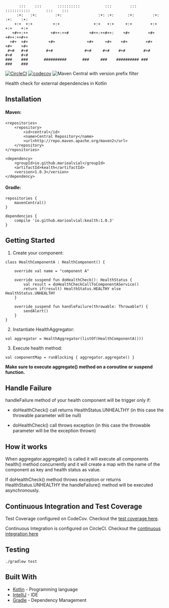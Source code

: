 ```
      :::    :::       ::::::::::           :::        :::    :::::::::::       :::    ::: 
     :+:   :+:        :+:                :+: :+:      :+:        :+:           :+:    :+:  
    +:+  +:+         +:+               +:+   +:+     +:+        +:+           +:+    +:+   
   +#++:++          +#++:++#         +#++:++#++:    +#+        +#+           +#++:++#++    
  +#+  +#+         +#+              +#+     +#+    +#+        +#+           +#+    +#+     
 #+#   #+#        #+#              #+#     #+#    #+#        #+#           #+#    #+#      
###    ###       ##########       ###     ###    ########## ###           ###    ###  
```
[![CircleCI](https://circleci.com/gh/marioalvial/kealth.svg?style=svg)](https://circleci.com/gh/marioalvial/kealth)
[![codecov](https://codecov.io/gh/marioalvial/kealth/branch/master/graph/badge.svg)](https://codecov.io/gh/marioalvial/kealth)
![Maven Central with version prefix filter](https://img.shields.io/maven-central/v/io.github.marioalvial/kealth/1.0.1.svg)

Health check for external dependencies in Kotlin

## Installation

#### Maven:
```
<repositories>
    <repository>
        <id>central</id>
        <name>Central Repository</name>
        <url>http://repo.maven.apache.org/maven2</url>
    </repository>
</repositories>

<dependency>
    <groupId>io.github.marioalvial</groupId>
    <artifactId>kealth</artifactId>
    <version>1.0.3</version>
</dependency>
```

#### Gradle:
```
repositories {
    mavenCentral()
}

dependencies {
    compile 'io.github.marioalvial:kealth:1.0.3'
}    
```

## Getting Started

1. Create your component:

```
class HealthComponentA : HealthComponent() {

    override val name = "component A"

    override suspend fun doHealthCheck(): HealthStatus {
        val result = doHealthCheckCallToComponentAService()
        return if(result) HealthStatus.HEALTHY else HealthStatus.UNHEALTHY
    }

    override suspend fun handleFailure(throwable: Throwable?) {
        sendAlert()
    }
}
```

2. Instantiate HealthAggregator:
```
val aggregator = HealthAggregator(listOf(HealthComponentA()))
```

3. Execute health method:
```
val componentMap = runBlocking { aggregator.aggregate() }
```

**Make sure to execute aggregate() method on a coroutine or suspend function.**

## Handle Failure

handleFailure method of your health component will be trigger only if:

- doHealthCheck() call returns HealthStatus.UNHEALTHY (in this case the throwable parameter will be null)

- doHealthCheck() call throws exception (in this case the throwable parameter will be the exception thrown)


## How it works

When aggregator.aggregate() is called it will execute all components health() method concurrently and it will create a map with the name of the component as key and health status as value.

If doHealthCheck() method throws exception or returns HealthStatus.UNHEALTHY the handleFailure() method will be executed asynchronously.

## Continuous Integration and Test Coverage

Test Coverage configured on CodeCov. Checkout the [test coverage here](https://codecov.io/gh/marioalvial/kealth).

Continuous Integration is configured on CircleCI. Checkout the [continuous integration here](https://circleci.com/gh/marioalvial/kealth)

##  Testing

```shell
./gradlew test
```

## Built With

- [Kotlin](https://kotlinlang.org/) - Programming language
- [IntelliJ](https://www.jetbrains.com/idea/) - IDE
- [Gradle](https://gradle.org/) - Dependency Management